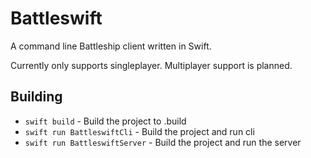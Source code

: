 # Battleswift

A command line Battleship client written in Swift.

Currently only supports singleplayer. Multiplayer support is planned. 

## Building
- `swift build` - Build the project to .build
- `swift run BattleswiftCli` - Build the project and run cli
- `swift run BattleswiftServer` - Build the project and run the server
